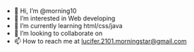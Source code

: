 - 👋 Hi, I’m @morning10
- 👀 I’m interested in Web developing
- 🌱 I’m currently learning html/css/java
- 💞️ I’m looking to collaborate on 
- 📫 How to reach me at lucifer.2101.morningstar@gmail.com

<!---
morning10/morning10 is a ✨ special ✨ repository because its `README.md` (this file) appears on your GitHub profile.
You can click the Preview link to take a look at your changes.
--->
